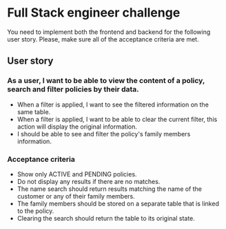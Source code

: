 # Full Stack engineer challenge

You need to implement both the frontend and backend for the following user story. Please, make sure all of the acceptance criteria are met.

## User story

### As a user, I want to be able to view the content of a policy, search and filter policies by their data.

- When a filter is applied, I want to see the filtered information on the same table.
- When a filter is applied, I want to be able to clear the current filter, this action will display the original information.
- I should be able to see and filter the policy's family members information.

### Acceptance criteria

- Show only ACTIVE and PENDING policies.
- Do not display any results if there are no matches.
- The name search should return results matching the name of the customer or any of their family members.
- The family members should be stored on a separate table that is linked to the policy.
- Clearing the search should return the table to its original state.
